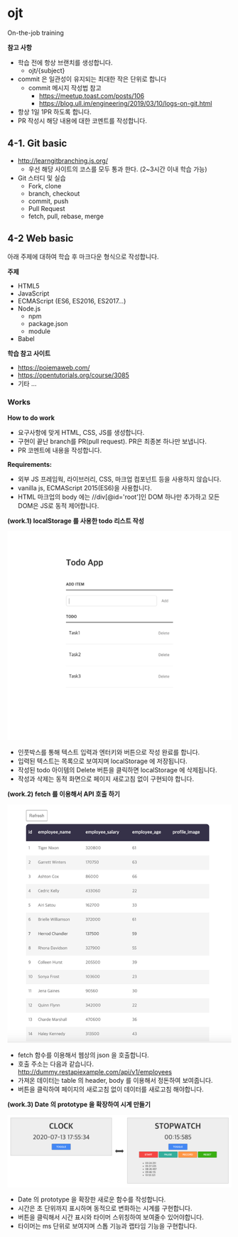 # ojt

On-the-job training

**참고 사항**

- 학습 전에 항상 브랜치를 생성합니다.
  - ojt/{subject}
- commit 은 일관성이 유지되는 최대한 작은 단위로 합니다
  - commit 메시지 작성법 참고
    - https://meetup.toast.com/posts/106
    - https://blog.ull.im/engineering/2019/03/10/logs-on-git.html
- 항상 1일 1PR 하도록 합니다.
- PR 작성시 해당 내용에 대한 코멘트를 작성합니다.

## 4-1. Git basic

- http://learngitbranching.js.org/
  - 우선 해당 사이트의 코스를 모두 통과 한다. (2~3시간 이내 학습 가능)
- Git 스터디 및 실습
  - Fork, clone
  - branch, checkout
  - commit, push
  - Pull Request
  - fetch, pull, rebase, merge

## 4-2 Web basic

아래 주제에 대하여 학습 후 마크다운 형식으로 작성합니다.

**주제**

- HTML5
- JavaScript
- ECMAScript (ES6, ES2016, ES2017…)
- Node.js
  - npm
  - package.json
  - module
- Babel

**학습 참고 사이트**

- https://poiemaweb.com/
- https://opentutorials.org/course/3085
- 기타 ...

### Works

**How to do work**

- 요구사항에 맞게 HTML, CSS, JS를 생성합니다.
- 구현이 끝난 branch를 PR(pull request). PR은 최종본 하나만 보냅니다.
- PR 코멘트에 내용을 작성합니다.

**Requirements:**

- 외부 JS 프레임웍, 라이브러리, CSS, 마크업 컴포넌트 등을 사용하지 않습니다.
- vanilla js, ECMAScript 2015(ES6)을 사용합니다.
- HTML 마크업의 body 에는 //div[@id='root']인 DOM 하나만 추가하고 모든 DOM은 JS로 동적 제어합니다.

**(work.1) localStorage 를 사용한 todo 리스트 작성**

![work1-1](./assets/work1-1.png)

- 인풋박스를 통해 텍스트 입력과 엔터키와 버튼으로 작성 완료를 합니다.
- 입력된 텍스트는 목록으로 보여지며 localStorage 에 저장됩니다.
- 작성된 todo 아이템의 Delete 버튼을 클릭하면 localStorage 에 삭제됩니다.
- 작성과 삭제는 동적 화면으로 페이지 새로고침 없이 구현되야 합니다.

**(work.2) fetch 를 이용해서 API 호출 하기**

![work1-2](./assets/work1-2.png)

- fetch 함수를 이용해서 웹상의 json 을 호출합니다.
- 호출 주소는 다음과 같습니다. http://dummy.restapiexample.com/api/v1/employees
- 가져온 데이터는 table 의 header, body 를 이용해서 정돈하여 보여줍니다.
- 버튼을 클릭하여 페이지의 새로고침 없이 데이터를 새로고침 해야합니다.

**(work.3) Date 의 prototype 을 확장하여 시계 만들기**

![work1-3](./assets/work1-3.png)

 - Date 의 prototype 을 확장한 새로운 함수를 작성합니다.
 - 시간은 초 단위까지 표시하며 동적으로 변화하는 시계를 구현합니다.
 - 버튼을 클릭해서 시간 표시와 타이머 스위칭하여 보여줄수 있어야합니다.
 - 타이머는 ms 단위로 보여지며 스톱 기능과 랩타임 기능을 구현합니다.
